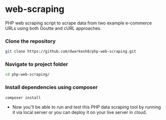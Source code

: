 # web-scraping
PHP web scraping script to scrape data from two example e-commerce URLs using both Goutte and cURL approaches.

### Clone the repository
```sh
git clone https://github.com/dwarkesh8/php-web-scraping.git
```

### Navigate to project folder
```sh
cd php-web-scraping/
```

### Install dependencies using composer
```sh
composer install
```

- Now you'll be able to run and test this PHP data scraping tool by running it via local server or you can deploy it on your live server in cloud. 